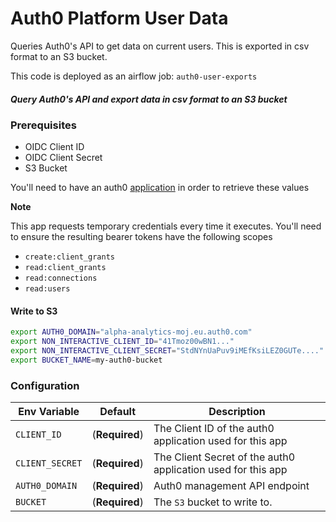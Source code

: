 # Auth0 Platform User Data

Queries Auth0's API to get data on current users. This is exported in csv format to an S3 bucket.

This code is deployed as an airflow job: `auth0-user-exports`

##### Query Auth0's API and export data in csv format to an S3 bucket

### Prerequisites

- OIDC Client ID
- OIDC Client Secret 
- S3 Bucket

You'll need to have an auth0 [application](https://auth0.com/docs/applications) in order to retrieve these values

**Note**

This app requests temporary credentials every time it executes.  You'll need to ensure the resulting bearer tokens have the following scopes

- `create:client_grants`
- `read:client_grants`
- `read:connections`
- `read:users`


#### Write to S3

```bash
export AUTH0_DOMAIN="alpha-analytics-moj.eu.auth0.com"
export NON_INTERACTIVE_CLIENT_ID="41Tmoz00wBN1..."
export NON_INTERACTIVE_CLIENT_SECRET="StdNYnUaPuv9iMEfKsiLEZ0GUTe...."
export BUCKET_NAME=my-auth0-bucket
```


### Configuration

| Env Variable  | Default  | Description                                |
|---------------|----------|--------------------------------------------|
| `CLIENT_ID` | (**Required**) | The Client ID of the auth0 application used for this app |
| `CLIENT_SECRET` | (**Required**) | The Client Secret of the auth0 application used for this app |
| `AUTH0_DOMAIN` | (**Required**) | Auth0 management API endpoint |
| `BUCKET` | (**Required**) | The `S3` bucket to write to. 
